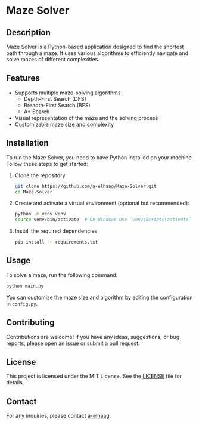 
# Maze Solver

## Description
Maze Solver is a Python-based application designed to find the shortest path through a maze. It uses various algorithms to efficiently navigate and solve mazes of different complexities.

## Features
- Supports multiple maze-solving algorithms
  - Depth-First Search (DFS)
  - Breadth-First Search (BFS)
  - A* Search
- Visual representation of the maze and the solving process
- Customizable maze size and complexity

## Installation
To run the Maze Solver, you need to have Python installed on your machine. Follow these steps to get started:

1. Clone the repository:
   ```sh
   git clone https://github.com/a-elhaag/Maze-Solver.git
   cd Maze-Solver
   ```

2. Create and activate a virtual environment (optional but recommended):
   ```sh
   python -m venv venv
   source venv/bin/activate  # On Windows use `venv\Scripts\activate`
   ```

3. Install the required dependencies:
   ```sh
   pip install -r requirements.txt
   ```

## Usage
To solve a maze, run the following command:

```sh
python main.py
```

You can customize the maze size and algorithm by editing the configuration in `config.py`.

## Contributing
Contributions are welcome! If you have any ideas, suggestions, or bug reports, please open an issue or submit a pull request.

## License
This project is licensed under the MIT License. See the [LICENSE](LICENSE) file for details.

## Contact
For any inquiries, please contact [a-elhaag](https://github.com/a-elhaag).


